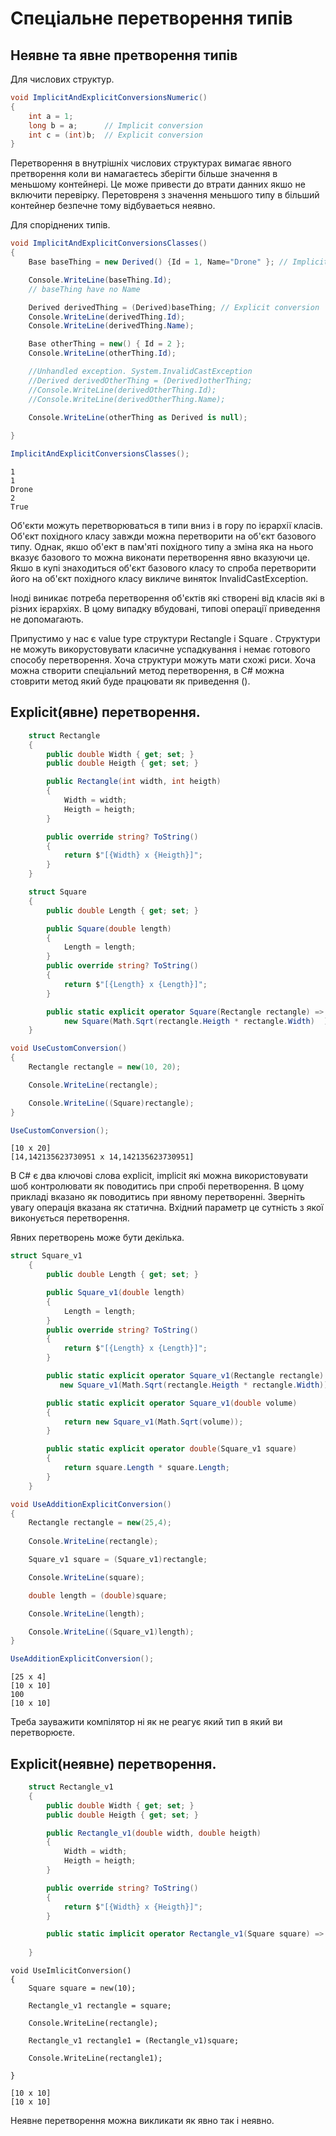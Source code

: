 # Спеціальне перетворення типів

## Неявне та явне претворення типів

Для числових структур.
```cs
void ImplicitAndExplicitConversionsNumeric()
{
    int a = 1;
    long b = a;      // Implicit conversion
    int c = (int)b;  // Explicit conversion
}
```
Перетворення в внутрішніх числових структурах вимагає явного претворення коли ви намагаєтесь зберігти більше значення в меньшому контейнері. Це може привести до втрати данних якшо не включити перевірку. Перетовреня з значення меньшого типу в більший контейнер безпечне тому відбуваеться неявно.  

Для споріднених типів.

```cs
void ImplicitAndExplicitConversionsClasses()
{
    Base baseThing = new Derived() {Id = 1, Name="Drone" }; // Implicit conversion

    Console.WriteLine(baseThing.Id);
    // baseThing have no Name

    Derived derivedThing = (Derived)baseThing; // Explicit conversion
    Console.WriteLine(derivedThing.Id);
    Console.WriteLine(derivedThing.Name);

    Base otherThing = new() { Id = 2 };
    Console.WriteLine(otherThing.Id);

    //Unhandled exception. System.InvalidCastException
    //Derived derivedOtherThing = (Derived)otherThing; 
    //Console.WriteLine(derivedOtherThing.Id);
    //Console.WriteLine(derivedOtherThing.Name);

    Console.WriteLine(otherThing as Derived is null);
    
}

ImplicitAndExplicitConversionsClasses();
```
```
1
1
Drone
2
True

```
Об'єкти можуть перетворюваться в типи вниз і в гору по ієрархії класів. Об'єкт похідного класу завжди можна перетворити на об'єкт базового типу. Однак, якшо об'ект в пам'яті похідного типу а зміна яка на нього вказує базового то можна виконати перетворення явно вказуючи це. Якшо в купі знаходиться об'єкт базового класу то спроба перетворити його на об'єкт похідного класу викличе виняток InvalidCastException.

Іноді виникає потреба перетворення об'єктів які створені від класів які в різних ієрархіях. В цому випадку вбудовані, типові  операції приведення не допомагають.

Припустимо у наc є valuе type структури Rectangle і Square . Структури не можуть викорустовувати класичне успадкування і немає готового способу перетворення. Хоча структури можуть мати схожі риси. Хоча можна створити спеціальний метод перетворення, в C# можна стоврити метод який буде працювати як приведення ().

## Explicit(явне) перетворення.

```cs
    struct Rectangle
    {
        public double Width { get; set; }
        public double Heigth { get; set; }

        public Rectangle(int width, int heigth)
        {
            Width = width;
            Heigth = heigth;
        }

        public override string? ToString()
        {
            return $"[{Width} x {Heigth}]";
        }
    }

    struct Square
    {
        public double Length { get; set; }

        public Square(double length)
        {
            Length = length;
        }
        public override string? ToString()
        {
            return $"[{Length} x {Length}]";
        }

        public static explicit operator Square(Rectangle rectangle) =>
            new Square(Math.Sqrt(rectangle.Heigth * rectangle.Width)  );        
    }

```
```cs
void UseCustomConversion()
{
    Rectangle rectangle = new(10, 20);

    Console.WriteLine(rectangle);

    Console.WriteLine((Square)rectangle);
}

UseCustomConversion();
```
```
[10 x 20]
[14,142135623730951 x 14,142135623730951]
```
В C# є два ключові слова explicit, implicit які можна використовувати шоб контролювати як поводитись при спробі перетворення. В цому прикладі вказано як поводитись при явному перетворенні. Зверніть увагу операція вказана як статична. Вхідний параметр це сутність з якої виконується перетворення.

Явних перетворень може бути декілька.
```cs
struct Square_v1
    {
        public double Length { get; set; }

        public Square_v1(double length)
        {
            Length = length;
        }
        public override string? ToString()
        {
            return $"[{Length} x {Length}]";
        }

        public static explicit operator Square_v1(Rectangle rectangle) =>
           new Square_v1(Math.Sqrt(rectangle.Heigth * rectangle.Width));

        public static explicit operator Square_v1(double volume)
        {
            return new Square_v1(Math.Sqrt(volume));
        }

        public static explicit operator double(Square_v1 square)
        {
            return square.Length * square.Length;
        }
    }
```
```cs
void UseAdditionExplicitConversion()
{
    Rectangle rectangle = new(25,4);
   
    Console.WriteLine(rectangle);

    Square_v1 square = (Square_v1)rectangle;

    Console.WriteLine(square);

    double length = (double)square;

    Console.WriteLine(length);

    Console.WriteLine((Square_v1)length);
}

UseAdditionExplicitConversion();
```
```
[25 x 4]
[10 x 10]
100
[10 x 10]

```
Треба зауважити компілятор ні як не реагує який тип в який ви перетворюєте.

## Explicit(неявне) перетворення.

```cs
    struct Rectangle_v1
    {
        public double Width { get; set; }
        public double Heigth { get; set; }

        public Rectangle_v1(double width, double heigth)
        {
            Width = width;
            Heigth = heigth;
        }

        public override string? ToString()
        {
            return $"[{Width} x {Heigth}]";
        }

        public static implicit operator Rectangle_v1(Square square) => new Rectangle_v1(square.Length, square.Length); 
 
    }
```
```
void UseImlicitConversion()
{
    Square square = new(10);

    Rectangle_v1 rectangle = square;

    Console.WriteLine(rectangle);

    Rectangle_v1 rectangle1 = (Rectangle_v1)square;
    
    Console.WriteLine(rectangle1);

}
```
```
[10 x 10]
[10 x 10]

```
Неявне перетворення можна викликати як явно так і неявно. 